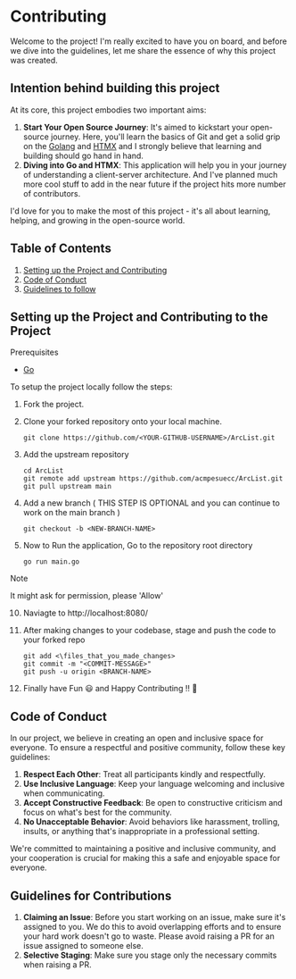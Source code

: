 # Contributing

Welcome to the project! I'm really excited to have you on board, and before we dive into the guidelines, let me share the essence of why this project was created.

## Intention behind building this project

At its core, this project embodies two important aims:

1. **Start Your Open Source Journey**: It's aimed to kickstart your open-source journey. Here, you'll learn the basics of Git and get a solid grip on the [Golang](https://go.dev/) and [HTMX](https://htmx.org/) and I strongly believe that learning and building should go hand in hand.
2. **Diving into Go and HTMX**: This application will help you in your journey of understanding a client-server architecture. And I've planned much more cool stuff to add in the near future if the project hits more number of contributors.

I'd love for you to make the most of this project - it's all about learning, helping, and growing in the open-source world.

## Table of Contents

1. [Setting up the Project and Contributing](#setting-up-the-project)
2. [Code of Conduct](#code-of-conduct)
3. [Guidelines to follow](#guidelines-to-follow)


## Setting up the Project and Contributing to the Project

Prerequisites
 - [Go](https://go.dev/doc/install)

To setup the project locally follow the steps:
1. Fork the project.
2. Clone your forked repository onto your local machine.

    ```
    git clone https://github.com/<YOUR-GITHUB-USERNAME>/ArcList.git
    ```
4. Add the upstream repository

    ```
    cd ArcList
    git remote add upstream https://github.com/acmpesuecc/ArcList.git
    git pull upstream main
    ```
6. Add a new branch ( THIS STEP IS OPTIONAL and you can continue to work on the main branch )

    ```
    git checkout -b <NEW-BRANCH-NAME>
    ```
8. Now to Run the application, Go to the repository root directory

    ```
    go run main.go
    ```

> [!NOTE]  
> It might ask for permission, please 'Allow'

10. Naviagte to http://localhost:8080/
11. After making changes to your codebase, stage and push the code to your forked repo
   
    ```
    git add <\files_that_you_made_changes>
    git commit -m "<COMMIT-MESSAGE>"
    git push -u origin <BRANCH-NAME>
    ```
   
11. Finally have Fun 😃 and Happy Contributing !! 🥳

<a name="code-of-conduct"></a>

## Code of Conduct

In our project, we believe in creating an open and inclusive space for everyone. To ensure a respectful and positive community, follow these key guidelines:

1. **Respect Each Other**: Treat all participants kindly and respectfully.
2. **Use Inclusive Language**: Keep your language welcoming and inclusive when communicating.
3. **Accept Constructive Feedback**: Be open to constructive criticism and focus on what's best for the community.
4. **No Unacceptable Behavior**: Avoid behaviors like harassment, trolling, insults, or anything that's inappropriate in a professional setting.

We're committed to maintaining a positive and inclusive community, and your cooperation is crucial for making this a safe and enjoyable space for everyone.

<a name="setting-up-the-project"></a>

## Guidelines for Contributions

1. **Claiming an Issue**: Before you start working on an issue, make sure it's assigned to you. We do this to avoid overlapping efforts and to ensure your hard work doesn't go to waste. Please avoid raising a PR for an issue assigned to someone else.
2. **Selective Staging**: Make sure you stage only the necessary commits when raising a PR.
